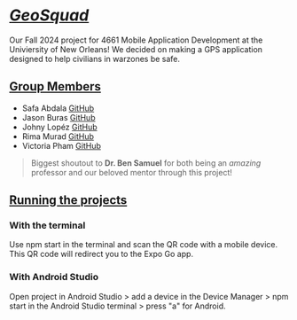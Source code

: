 # **_<ins>GeoSquad</ins>_**
Our Fall 2024 project for 4661 Mobile Application Development at the Univiersity of New Orleans!
We decided on making a GPS application designed to help civilians in warzones be safe.


## **<ins>Group Members</ins>**
* Safa Abdala [GitHub](https://github.com/sabdalah)
* Jason Buras [GitHub](https://github.com/jasonBuras)
* Johny Lopéz [GitHub](https://github.com/Johnysjr)
* Rima Murad [GitHub](https://github.com/Rima-Murad)
* Victoria Pham [GitHub](https://github.com/actuallyvee)

> Biggest shoutout to **Dr. Ben Samuel** for both being an _amazing_ professor and our beloved mentor through this project!


## **<ins>Running the projects</ins>**
### With the terminal
Use npm start in the terminal and scan the QR code with a mobile device. This QR code will redirect you to the Expo Go app.

### With Android Studio
Open project in Android Studio > add a device in the Device Manager > npm start in the Android Studio terminal > press "a" for Android.
